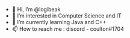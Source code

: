 - 👋 Hi, I’m @logibeak
- 👀 I’m interested in Computer Science and IT
- 🌱 I’m currently learning Java and C++
- 📫 How to reach me : discord - coulton#1704

<!---
logibeak/logibeak is a ✨ special ✨ repository because its `README.md` (this file) appears on your GitHub profile.
You can click the Preview link to take a look at your changes.
--->
